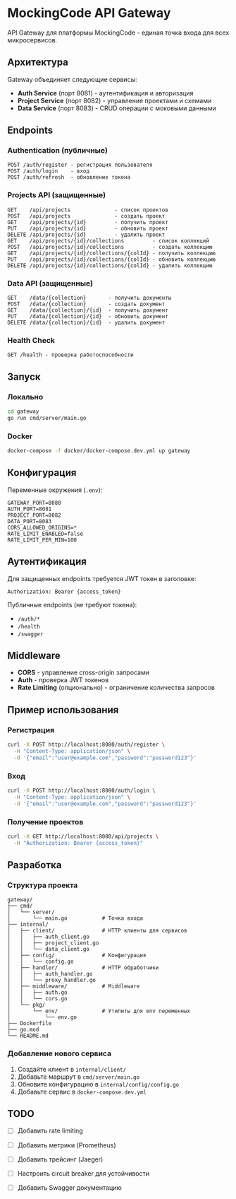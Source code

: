 # MockingCode API Gateway

API Gateway для платформы MockingCode - единая точка входа для всех микросервисов.

## Архитектура

Gateway объединяет следующие сервисы:
- **Auth Service** (порт 8081) - аутентификация и авторизация
- **Project Service** (порт 8082) - управление проектами и схемами
- **Data Service** (порт 8083) - CRUD операции с моковыми данными

## Endpoints

### Authentication (публичные)

```
POST /auth/register - регистрация пользователя
POST /auth/login    - вход
POST /auth/refresh  - обновление токена
```

### Projects API (защищенные)

```
GET    /api/projects              - список проектов
POST   /api/projects              - создать проект
GET    /api/projects/{id}         - получить проект
PUT    /api/projects/{id}         - обновить проект
DELETE /api/projects/{id}         - удалить проект
GET    /api/projects/{id}/collections         - список коллекций
POST   /api/projects/{id}/collections         - создать коллекцию
GET    /api/projects/{id}/collections/{colId} - получить коллекцию
PUT    /api/projects/{id}/collections/{colId} - обновить коллекцию
DELETE /api/projects/{id}/collections/{colId} - удалить коллекцию
```

### Data API (защищенные)

```
GET    /data/{collection}       - получить документы
POST   /data/{collection}       - создать документ
GET    /data/{collection}/{id}  - получить документ
PUT    /data/{collection}/{id}  - обновить документ
DELETE /data/{collection}/{id}  - удалить документ
```

### Health Check

```
GET /health - проверка работоспособности
```

## Запуск

### Локально

```bash
cd gateway
go run cmd/server/main.go
```

### Docker

```bash
docker-compose -f docker/docker-compose.dev.yml up gateway
```

## Конфигурация

Переменные окружения (`.env`):

```env
GATEWAY_PORT=8080
AUTH_PORT=8081
PROJECT_PORT=8082
DATA_PORT=8083
CORS_ALLOWED_ORIGINS=*
RATE_LIMIT_ENABLED=false
RATE_LIMIT_PER_MIN=100
```

## Аутентификация

Для защищенных endpoints требуется JWT токен в заголовке:

```
Authorization: Bearer {access_token}
```

Публичные endpoints (не требуют токена):
- `/auth/*`
- `/health`
- `/swagger`

## Middleware

- **CORS** - управление cross-origin запросами
- **Auth** - проверка JWT токенов
- **Rate Limiting** (опционально) - ограничение количества запросов

## Пример использования

### Регистрация

```bash
curl -X POST http://localhost:8080/auth/register \
  -H "Content-Type: application/json" \
  -d '{"email":"user@example.com","password":"password123"}'
```

### Вход

```bash
curl -X POST http://localhost:8080/auth/login \
  -H "Content-Type: application/json" \
  -d '{"email":"user@example.com","password":"password123"}'
```

### Получение проектов

```bash
curl -X GET http://localhost:8080/api/projects \
  -H "Authorization: Bearer {access_token}"
```

## Разработка

### Структура проекта

```
gateway/
├── cmd/
│   └── server/
│       └── main.go           # Точка входа
├── internal/
│   ├── client/               # HTTP клиенты для сервисов
│   │   ├── auth_client.go
│   │   ├── project_client.go
│   │   └── data_client.go
│   ├── config/               # Конфигурация
│   │   └── config.go
│   ├── handler/              # HTTP обработчики
│   │   ├── auth_handler.go
│   │   └── proxy_handler.go
│   ├── middleware/           # Middleware
│   │   ├── auth.go
│   │   └── cors.go
│   └── pkg/
│       └── env/              # Утилиты для env переменных
│           └── env.go
├── Dockerfile
├── go.mod
└── README.md
```

### Добавление нового сервиса

1. Создайте клиент в `internal/client/`
2. Добавьте маршрут в `cmd/server/main.go`
3. Обновите конфигурацию в `internal/config/config.go`
4. Добавьте сервис в `docker-compose.dev.yml`

## TODO

- [ ] Добавить rate limiting
- [ ] Добавить метрики (Prometheus)
- [ ] Добавить трейсинг (Jaeger)
- [ ] Настроить circuit breaker для устойчивости
- [ ] Добавить Swagger документацию


